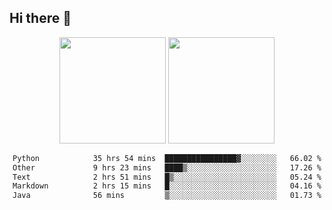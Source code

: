 ## Hi there 👋
<div align="center">
<span>  </span>
<img height="170px" src="https://github-readme-stats.vercel.app/api?username=LZvoid&show_icons=true&count_private==true&v=3" /><span>        </span><img height="170px" src="https://github-readme-stats.vercel.app/api/top-langs/?username=LZvoid&layout=compact&langs_count=8&v=3" />
<span>  </span>
</div>
<div align="center">

<!--START_SECTION:waka-->

```txt
Python            35 hrs 54 mins  ████████████████▓░░░░░░░░   66.02 %
Other             9 hrs 23 mins   ████▒░░░░░░░░░░░░░░░░░░░░   17.26 %
Text              2 hrs 51 mins   █▒░░░░░░░░░░░░░░░░░░░░░░░   05.24 %
Markdown          2 hrs 15 mins   █░░░░░░░░░░░░░░░░░░░░░░░░   04.16 %
Java              56 mins         ▒░░░░░░░░░░░░░░░░░░░░░░░░   01.73 %
```

<!--END_SECTION:waka-->
</div>
